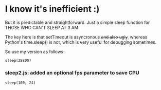 # I know it's inefficient :)

But it is predictable and straightforward. Just a simple sleep function for THOSE WHO CAN'T SLEEP AT 3 AM

The key here is that setTimeout is asyncronous <s>and also ugly</s>, whereas Python's time.sleep() is not, which is very useful for debugging sometimes.

So use my version as follows: 

`sleep(28800)`

### **sleep2.js:** added an optional fps parameter to save CPU

`sleep(100, 24)`

